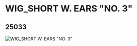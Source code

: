 # WIG_SHORT W. EARS "NO. 3"
## 25033
![WIG_SHORT W. EARS "NO. 3"](https://lc-www-live-s.legocdn.com/media/bricks/5/2/6136655.jpg)